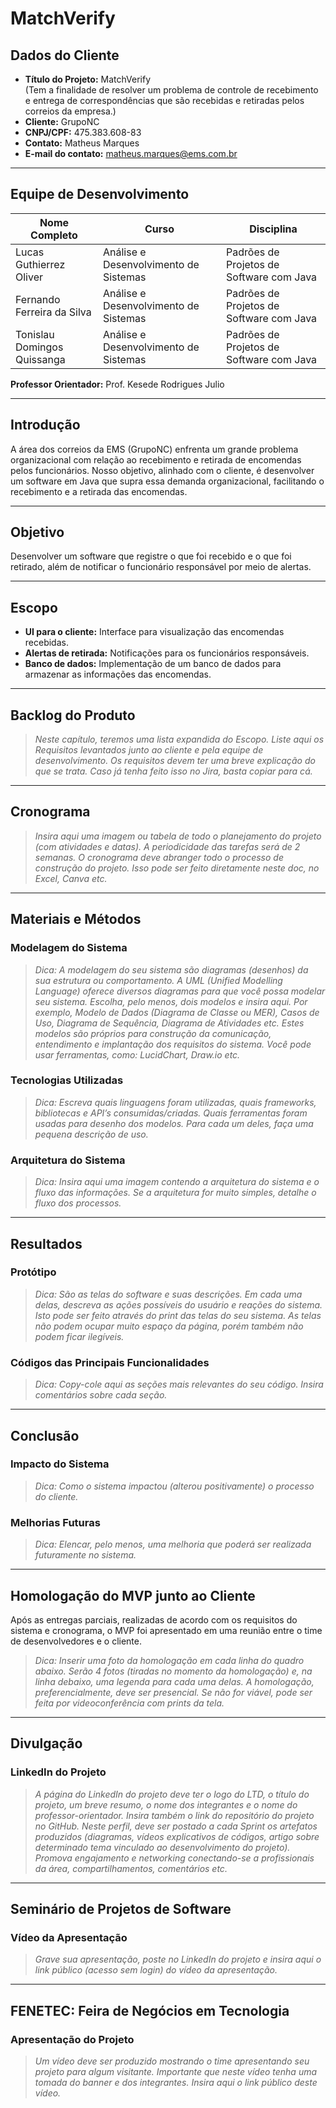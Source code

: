 # MatchVerify

## Dados do Cliente
- **Título do Projeto:** MatchVerify  
  (Tem a finalidade de resolver um problema de controle de recebimento e entrega de correspondências que são recebidas e retiradas pelos correios da empresa.)  
- **Cliente:** GrupoNC  
- **CNPJ/CPF:** 475.383.608-83  
- **Contato:** Matheus Marques  
- **E-mail do contato:** matheus.marques@ems.com.br  

---

## Equipe de Desenvolvimento
| Nome Completo                  | Curso                                | Disciplina                              |
|--------------------------------|--------------------------------------|-----------------------------------------|
| Lucas Guthierrez Oliver        | Análise e Desenvolvimento de Sistemas | Padrões de Projetos de Software com Java |
| Fernando Ferreira da Silva     | Análise e Desenvolvimento de Sistemas | Padrões de Projetos de Software com Java |
| Tonislau Domingos Quissanga    | Análise e Desenvolvimento de Sistemas | Padrões de Projetos de Software com Java |

**Professor Orientador:** Prof. Kesede Rodrigues Julio  

---

## Introdução
A área dos correios da EMS (GrupoNC) enfrenta um grande problema organizacional com relação ao recebimento e retirada de encomendas pelos funcionários. Nosso objetivo, alinhado com o cliente, é desenvolver um software em Java que supra essa demanda organizacional, facilitando o recebimento e a retirada das encomendas.

---

## Objetivo
Desenvolver um software que registre o que foi recebido e o que foi retirado, além de notificar o funcionário responsável por meio de alertas.

---

## Escopo
- **UI para o cliente:** Interface para visualização das encomendas recebidas.  
- **Alertas de retirada:** Notificações para os funcionários responsáveis.  
- **Banco de dados:** Implementação de um banco de dados para armazenar as informações das encomendas.  

---

## Backlog do Produto
> *Neste capítulo, teremos uma lista expandida do Escopo. Liste aqui os Requisitos levantados junto ao cliente e pela equipe de desenvolvimento. Os requisitos devem ter uma breve explicação do que se trata. Caso já tenha feito isso no Jira, basta copiar para cá.*

---

## Cronograma
> *Insira aqui uma imagem ou tabela de todo o planejamento do projeto (com atividades e datas). A periodicidade das tarefas será de 2 semanas. O cronograma deve abranger todo o processo de construção do projeto. Isso pode ser feito diretamente neste doc, no Excel, Canva etc.*

---

## Materiais e Métodos
### Modelagem do Sistema
> *Dica: A modelagem do seu sistema são diagramas (desenhos) da sua estrutura ou comportamento. A UML (Unified Modelling Language) oferece diversos diagramas para que você possa modelar seu sistema. Escolha, pelo menos, dois modelos e insira aqui. Por exemplo, Modelo de Dados (Diagrama de Classe ou MER), Casos de Uso, Diagrama de Sequência, Diagrama de Atividades etc. Estes modelos são próprios para construção da comunicação, entendimento e implantação dos requisitos do sistema. Você pode usar ferramentas, como: LucidChart, Draw.io etc.*

### Tecnologias Utilizadas
> *Dica: Escreva quais linguagens foram utilizadas, quais frameworks, bibliotecas e API’s consumidas/criadas. Quais ferramentas foram usadas para desenho dos modelos. Para cada um deles, faça uma pequena descrição de uso.*

### Arquitetura do Sistema
> *Dica: Insira aqui uma imagem contendo a arquitetura do sistema e o fluxo das informações. Se a arquitetura for muito simples, detalhe o fluxo dos processos.*

---

## Resultados
### Protótipo
> *Dica: São as telas do software e suas descrições. Em cada uma delas, descreva as ações possíveis do usuário e reações do sistema. Isto pode ser feito através do print das telas do seu sistema. As telas não podem ocupar muito espaço da página, porém também não podem ficar ilegíveis.*

### Códigos das Principais Funcionalidades
> *Dica: Copy-cole aqui as seções mais relevantes do seu código. Insira comentários sobre cada seção.*

---

## Conclusão
### Impacto do Sistema
> *Dica: Como o sistema impactou (alterou positivamente) o processo do cliente.*

### Melhorias Futuras
> *Dica: Elencar, pelo menos, uma melhoria que poderá ser realizada futuramente no sistema.*

---

## Homologação do MVP junto ao Cliente
Após as entregas parciais, realizadas de acordo com os requisitos do sistema e cronograma, o MVP foi apresentado em uma reunião entre o time de desenvolvedores e o cliente.

> *Dica: Inserir uma foto da homologação em cada linha do quadro abaixo. Serão 4 fotos (tiradas no momento da homologação) e, na linha debaixo, uma legenda para cada uma delas. A homologação, preferencialmente, deve ser presencial. Se não for viável, pode ser feita por videoconferência com prints da tela.*

---

## Divulgação
### LinkedIn do Projeto
> *A página do LinkedIn do projeto deve ter o logo do LTD, o título do projeto, um breve resumo, o nome dos integrantes e o nome do professor-orientador. Insira também o link do repositório do projeto no GitHub. Neste perfil, deve ser postado a cada Sprint os artefatos produzidos (diagramas, vídeos explicativos de códigos, artigo sobre determinado tema vinculado ao desenvolvimento do projeto). Promova engajamento e networking conectando-se a profissionais da área, compartilhamentos, comentários etc.*

---

## Seminário de Projetos de Software
### Vídeo da Apresentação
> *Grave sua apresentação, poste no LinkedIn do projeto e insira aqui o link público (acesso sem login) do vídeo da apresentação.*

---

## FENETEC: Feira de Negócios em Tecnologia
### Apresentação do Projeto
> *Um vídeo deve ser produzido mostrando o time apresentando seu projeto para algum visitante. Importante que neste vídeo tenha uma tomada do banner e dos integrantes. Insira aqui o link público deste vídeo.*
